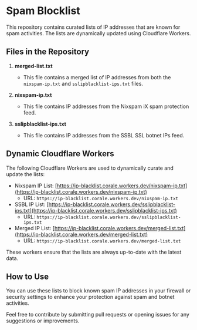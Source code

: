 # Spam Blocklist

This repository contains curated lists of IP addresses that are known for spam activities. The lists are dynamically updated using Cloudflare Workers.

## Files in the Repository

1. **merged-list.txt**
   - This file contains a merged list of IP addresses from both the `nixspam-ip.txt` and `sslipblacklist-ips.txt` files.
   
2. **nixspam-ip.txt**
   - This file contains IP addresses from the Nixspam iX spam protection feed.

3. **sslipblacklist-ips.txt**
   - This file contains IP addresses from the SSBL SSL botnet IPs feed.

## Dynamic Cloudflare Workers

The following Cloudflare Workers are used to dynamically curate and update the lists:

- Nixspam IP List: [https://ip-blacklist.corale.workers.dev/nixspam-ip.txt](https://ip-blacklist.corale.workers.dev/nixspam-ip.txt)
  - URL: `https://ip-blacklist.corale.workers.dev/nixspam-ip.txt`
- SSBL IP List: [https://ip-blacklist.corale.workers.dev/sslipblacklist-ips.txt](https://ip-blacklist.corale.workers.dev/sslipblacklist-ips.txt)
  - URL: `https://ip-blacklist.corale.workers.dev/sslipblacklist-ips.txt`
- Merged IP List: [https://ip-blacklist.corale.workers.dev/merged-list.txt](https://ip-blacklist.corale.workers.dev/merged-list.txt)
  - URL: `https://ip-blacklist.corale.workers.dev/merged-list.txt`

These workers ensure that the lists are always up-to-date with the latest data.

## How to Use

You can use these lists to block known spam IP addresses in your firewall or security settings to enhance your protection against spam and botnet activities.

Feel free to contribute by submitting pull requests or opening issues for any suggestions or improvements.
